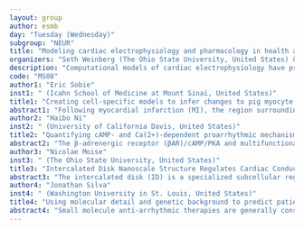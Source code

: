 ```yaml
---
layout: group
author: esmb
day: "Tuesday (Wednesday)"
subgroup: "NEUR"
title: "Modeling cardiac electrophysiology and pharmacology in health and disease"
organizers: "Seth Weinberg (The Ohio State University, United States) & Eleonora Grandi (UC Davis, United States)"
description: "Computational models of cardiac electrophysiology have progressed rapidly in recent years and yielded a vast body of knowledge regarding normal heart physiology and disease mechanisms that would be inimaginable with experimental approaches alone. Models have been successfully applied to understand the mechanisms of cardiac rhythm dysregulation, inform therapeutic anti-arrhythmic strategies, and utilized in defining new predictive paradigms for cardiac safety. These frameworks have become increasingly complex and detailed, e.g., to account for various interacting cell functions and regulation (e.g., by the autonomic nervous system) in (patho)physiological states, and to capture the spatial and temporal details of intracellular and inter-cellular signaling. Although models are generally simplified and computational approaches are not yet truly multiscale with respect to pharmacology, we will present initial efforts to model molecular details of drug-ion channel interaction. While pharmacology applications are still relatively distant from the ultimate goal of model-based personalized treatment, we will discuss novel approaches that use models as a foundation for developing general rules about the interaction of pharmacologic targeting with cardiac dynamic substrate and provide an important intermediate step to the preclinical and clinical pipelines."
code: "MS08"
author1: "Eric Sobie"
inst1: " (Icahn School of Medicine at Mount Sinai, United States)"
title1: "Creating cell-specific models to infer changes to pig myocyte physiology after myocardial infarction"
abstract1: "Following myocardial infarction (MI), the region surrounding the infarct scar, known as the border zone (BZ), undergoes heterogeneous remodeling. These changes impact the cardiomyocytes’ electrophysiological behavior resulting in variable changes between myocytes depending on whether cells are near or remote from the BZ. In this study we sought to understand these heterogeneous electrophysiological changes by constraining model parameters, in a cell-by-cell manner, to fit data obtained in individual cells. In experiments, action potentials and intracellular calcium were recorded in cells with and without MI, in the border zone and remote from the MI. A genetic algorithm was run to estimate the ionic conductances in each cell studied (> 40), and repeated runs were performed to estimate the extent to which each conductance was identifiable. Results indicate which conductances exhibit more or less variability than others, and how conductances are altered by MI, in both regions. Overall, the study suggests a methodology for understanding complex disease states in which several variables have been altered."
author2: "Haibo Ni"
inst2: " (University of California Davis, United States)"
title2: "Quantifying cAMP- and Ca(2+)-dependent proarrhythmic mechanisms using populations of atrial myocyte and tissue models"
abstract2: "The β-adrenergic receptor (βAR)/cAMP/PKA and multifunctional Ca(2+)-calmodulin-dependent protein kinase II (CaMKII) signaling pathways are key regulators of cardiac excitation-contraction coupling (ECC) by modulating multiple common downstream targets. Hyperactivation of both signaling pathways contributes to the initiation and maintenance of atrial fibrillation (AF), the world’s most common arrhythmia. Here, we developed a novel computational model of human atrial myocytes to couple electrophysiology and Ca(2+) handling with detailed descriptions of βAR/cAMP/PKA and CaMKII pathways. Populations of atrial myocytes revealed a synergy between the PKA and CaMKII effects on the atrial ECC proteins by promoting a vicious cycle of Ca(2+) and membrane potential instabilities. Logistic regression analyses uncovered the relative roles of the ECC proteins and the signaling components in generating cellular arrhythmogenic events. Further, we constructed 2D heterogeneous atrial tissue models and demonstrated that βAR stimulation and CaMKII hyperactivation promote arrhythmogenicity by invoking spontaneous Ca(2+)-overload-mediated action potentials, whereas CaMKII inhibition substantially reduced the vulnerability. Our simulations highlight a novel role of CaMKII-dependent cell-to-cell uncoupling in exacerbating the arrhythmia. Collectively, our simulations reveal synergy in PKA and CaMKII effects on cellular- and tissue-level arrhythmogenic outcomes, and depict a novel paradigm for Ca(2+)-CaMKII-dependent involvement in both enhanced triggered activity and conduction disturbances in AF. These findings suggest that interrupting the vicious cycle of Ca(2+)-CaMKII-Ca(2+) (e.g., via CaMKII inhibition) may be a valuable pharmacotherapy approach to counteract both triggers and functional substrate in AF."
author3: "Nicolae Moise"
inst3: " (The Ohio State University, United States)"
title3: "Intercalated Disk Nanoscale Structure Regulates Cardiac Conduction"
abstract3: "The intercalated disk (ID) is a specialized subcellular region that provides electrical and mechanical connections between myocytes in the heart. The ID has a clearly defined passive role in cardiac tissue, transmitting mechanical forces and electrical currents between cells. Recent studies have shown that Na+ channels, the primary current responsible for cardiac excitation, are preferentially localized at the ID, particularly within nanodomains around mechanical and gap junctions, and that perturbations of ID structure alter cardiac conduction. This suggests that the ID may play an important, active role in regulating conduction. However, the structure of the ID and intercellular cleft are not well characterized, and to date, no models have incorporated the influence of ID structure on conduction in cardiac tissue. In this study, we developed an approach to generate realistic finite element model (FEM) meshes replicating ID nanoscale structure, based on experimental measurements from transmission electron microscopy (TEM) images. We then integrated measurements of the intercellular cleft electrical conductivity, derived from the FEM meshes, into a novel cardiac tissue model formulation. FEM-based calculations predict that the distribution of cleft conductances is sensitive to regional changes in ID structure, specifically the intermembrane separation and gap junction distribution. Tissue-scale simulations demonstrated that ID structural heterogeneity leads to significant spatial variation in electrical polarization within the intercellular cleft.  Importantly, we find that this heterogeneous cleft polarization regulates conduction by desynchronizing the activation of post-junctional Na+ currents. Additionally, these heterogeneities lead to a weaker dependence of conduction velocity on gap junctional coupling, compared with prior modeling formulations that neglect or simplify ID structure. Further, we find that disruption of local ID nanodomains can lead to either conduction slowing or enhancing, depending on gap junctional coupling strength. Overall, our study demonstrates that ID nanoscale structure can play a significant role in regulating cardiac conduction."
author4: "Jonathan Silva"
inst4: " (Washington University in St. Louis, United States)"
title4: "Using molecular detail and genetic background to predict patient response to anti-arrhythmic therapy"
abstract4: "Small molecule anti-arrhythmic therapies are generally considered to be moderately effective in suppressing arrhythmia, and patient outcomes are highly variable.  This situation persists even when the genetic background that predisposes patients with congenital arrhythmias is known.  We investigated the variability in patient response to the class I anti-arrhythmic molecule, mexiletine, in patients who were diagnosed with Long QT Syndrome Type 3. These patients harbor disease-linked variants in the gene that encodes the cardiac Na+ channel.  Our results showed that variant effects on the voltage sensing domain of repeat III (VSD-III) of the Na+ channel could be used to predict whether patients were well-treated with mexiletine therapy with a partial least squares regression approach.  A follow-on kinetic model that described the molecular details of the channel and block by mexiletine suggests a novel therapeutic approach by targeting VSD-III.  Ongoing work is focused on developing new methods to create optimized kinetic channel models and testing whether the correlation between variant effects on VSD-III and mexiletine therapeutic outcomes holds for the general population."
---
```


